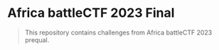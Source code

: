 # Africa battleCTF 2023 Final

> This repository contains challenges from Africa battleCTF 2023 prequal.
